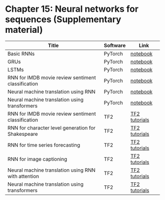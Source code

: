# Chapter 15: Neural networks for sequences   (Supplementary material)


[rnn_torch]: https://colab.research.google.com/github/probml/pyprobml/blob/master/notebooks/rnn_torch.ipynb
[gru_torch]: https://colab.research.google.com/github/probml/pyprobml/blob/master/notebooks/gru_torch.ipynb
[lstm_torch]: https://colab.research.google.com/github/probml/pyprobml/blob/master/notebooks/lstm_torch.ipynb
[nmt_torch]: https://colab.research.google.com/github/probml/pyprobml/blob/master/notebooks/nmt_torch.ipynb
[transformers_torch]: https://colab.research.google.com/github/probml/pyprobml/blob/master/notebooks/transformers_torch.ipynb
[rnn_sentiment_torch]: https://colab.research.google.com/github/probml/pyprobml/blob/master/notebooks/rnn_sentiment_torch.ipynb

|Title|Software|Link|
|-----------|----|----|
|Basic RNNs|PyTorch|[notebook][rnn_torch] |
|GRUs|PyTorch|[notebook][gru_torch] |
|LSTMs|PyTorch|[notebook][lstm_torch] |
|RNN for IMDB movie review sentiment classification| PyTorch | [notebook][rnn_sentiment_torch]
|Neural machine translation using RNN|PyTorch|[notebook][nmt_torch] |
|Neural machine translation using transformers|PyTorch|[notebook][transformers_torch] |
|RNN for IMDB movie  review sentiment classification|TF2|[TF2 tutorials](https://www.tensorflow.org/tutorials/text/text_classification_rnn)
|RNN for character level generation for Shakespeare|TF2|[TF2 tutorials](https://www.tensorflow.org/tutorials/text/text_generation)
|RNN for time series forecasting|TF2|[TF2 tutorials](https://www.tensorflow.org/tutorials/structured_data/time_series)
|RNN for image captioning|TF2|[TF2 tutorials](https://www.tensorflow.org/tutorials/text/image_captioning)
|Neural machine translation using RNN with attention|TF2|[TF2 tutorials](https://www.tensorflow.org/tutorials/text/nmt_with_attention)
|Neural machine translation using transformers|TF2|[TF2 tutorials](https://www.tensorflow.org/tutorials/text/transformer)




